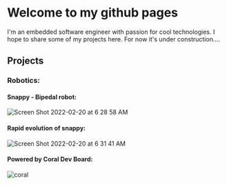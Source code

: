 # Welcome to my github pages

I'm an embedded software engineer with passion for cool technologies. 
I hope to share some of my projects here. For now it's under construction.... 

## Projects
### Robotics:
#### Snappy - Bipedal robot:

![Screen Shot 2022-02-20 at 6 28 58 AM](https://user-images.githubusercontent.com/61064338/154847613-a3018e6b-a6ca-4055-bfcb-b52ed6d7937a.png)



#### Rapid evolution of snappy: 
![Screen Shot 2022-02-20 at 6 31 41 AM](https://user-images.githubusercontent.com/61064338/154847704-e04aa51b-bde9-4511-9b5b-3db01dba7326.png)



#### Powered by Coral Dev Board: 
![coral](https://user-images.githubusercontent.com/61064338/154891138-39fd60a7-b3f1-4150-afba-26f1a7002c27.jpg)

